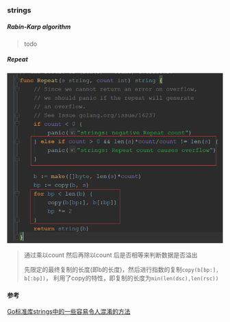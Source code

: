 ### strings 

##### Rabin-Karp algorithm
> todo 
>

##### Repeat
![Repeat](Repeat.png)
> 通过乘以count 然后再除以count 后是否相等来判断数据是否溢出
>
> 先限定的最终复制的长度(即b的长度)，然后进行指数的复制```copy(b[bp:], b[:bp])```，
> 利用了copy的特性，即复制的长度为```min(len(dsc),len(rsc))```


#### 参考
[Go标准库strings中的一些容易令人混淆的方法](https://mp.weixin.qq.com/s?__biz=MjM5NDA1MjMzMA==&mid=400827162&idx=1&sn=bb0cfab4872e1767828c82df5c396d82)